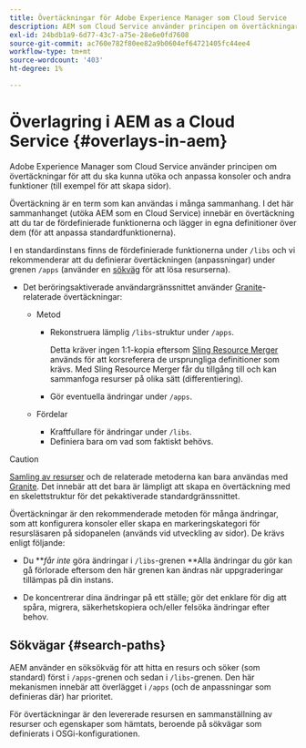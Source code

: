 ```yaml
---
title: Övertäckningar för Adobe Experience Manager som Cloud Service
description: AEM som Cloud Service använder principen om övertäckningar för att du ska kunna utöka och anpassa konsoler och andra funktioner
exl-id: 24bdb1a9-6d77-43c7-a75e-28e6e0fd7608
source-git-commit: ac760e782f80ee82a9b0604ef64721405fc44ee4
workflow-type: tm+mt
source-wordcount: '403'
ht-degree: 1%

---
```


# Överlagring i AEM as a Cloud Service {#overlays-in-aem}

Adobe Experience Manager som Cloud Service använder principen om övertäckningar för att du ska kunna utöka och anpassa konsoler och andra funktioner (till exempel för att skapa sidor).

Övertäckning är en term som kan användas i många sammanhang. I det här sammanhanget (utöka AEM som en Cloud Service) innebär en övertäckning att du tar de fördefinierade funktionerna och lägger in egna definitioner över dem (för att anpassa standardfunktionerna).

I en standardinstans finns de fördefinierade funktionerna under `/libs` och vi rekommenderar att du definierar övertäckningen (anpassningar) under grenen `/apps` (använder en [sökväg](#search-paths) för att lösa resurserna).

* Det beröringsaktiverade användargränssnittet använder [Granite](https://helpx.adobe.com/experience-manager/6-5/sites/developing/using/reference-materials/granite-ui/api/index.html)-relaterade övertäckningar:

   * Metod

      * Rekonstruera lämplig `/libs`-struktur under `/apps`.

         Detta kräver ingen 1:1-kopia eftersom [Sling Resource Merger](/help/implementing/developing/introduction/sling-resource-merger.md) används för att korsreferera de ursprungliga definitioner som krävs. Med Sling Resource Merger får du tillgång till och kan sammanfoga resurser på olika sätt (differentiering).

      * Gör eventuella ändringar under `/apps`.
   * Fördelar

      * Kraftfullare för ändringar under `/libs`.
      * Definiera bara om vad som faktiskt behövs.


>[!CAUTION]
>
>[Samling av resurser](/help/implementing/developing/introduction/sling-resource-merger.md) och de relaterade metoderna kan bara användas med [Granite](https://www.adobe.io/experience-manager/reference-materials/6-5/granite-ui/api/jcr_root/libs/granite/ui/index.html). Det innebär att det bara är lämpligt att skapa en övertäckning med en skelettstruktur för det pekaktiverade standardgränssnittet.

Övertäckningar är den rekommenderade metoden för många ändringar, som att konfigurera konsoler eller skapa en markeringskategori för resursläsaren på sidopanelen (används vid utveckling av sidor). De krävs enligt följande:

* Du ***får inte* göra ändringar i `/libs`-grenen **Alla ändringar du gör kan gå förlorade eftersom den här grenen kan ändras när uppgraderingar tillämpas på din instans.

* De koncentrerar dina ändringar på ett ställe; gör det enklare för dig att spåra, migrera, säkerhetskopiera och/eller felsöka ändringar efter behov.

## Sökvägar {#search-paths}

AEM använder en söksökväg för att hitta en resurs och söker (som standard) först i `/apps`-grenen och sedan i `/libs`-grenen. Den här mekanismen innebär att överlägget i `/apps` (och de anpassningar som definieras där) har prioritet.

För övertäckningar är den levererade resursen en sammanställning av resurser och egenskaper som hämtats, beroende på sökvägar som definierats i OSGi-konfigurationen.
